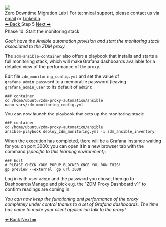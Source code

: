 <!-- TOP -->
<div class="top">
  <img src="https://datastax-academy.github.io/katapod-shared-assets/images/ds-academy-logo.svg" />
  <div class="scenario-title-section">
    <span class="scenario-title">Zero Downtime Migration Lab</span>
    <span class="scenario-subtitle">ℹ️ For technical support, please contact us via <a href="mailto:aleksandr.volochnev@datastax.com">email</a> or <a href="https://dtsx.io/aleks">LinkedIn</a>.</span>
  </div>
</div>

<!-- NAVIGATION -->
<div id="navigation-top" class="navigation-top">
 <a href='command:katapod.loadPage?[{"step":"step4"}]' 
   class="btn btn-dark navigation-top-left">⬅️ Back
 </a>
<span class="step-count">Step 5</span>
 <a href='command:katapod.loadPage?[{"step":"step6"}]' 
    class="btn btn-dark navigation-top-right">Next ➡️
  </a>
</div>

<!-- CONTENT -->

<div class="step-title">Phase 1d: Start the monitoring stack</div>

_Goal: have the Ansible automation provision and start the monitoring stack
associated to the ZDM proxy._

The `zdm-ansible-container` also offers a playbook that installs and starts
a full monitoring stack, which will make Grafana dashboards available for
a detailed view of the performance of the proxy.

Edit file `zdm_monitoring_config.yml` and set the value of `grafana_admin_password` to a memorable password (leaving `grafana_admin_user` to its default of `admin`):

```
### container
cd /home/ubuntu/zdm-proxy-automation/ansible
nano vars/zdm_monitoring_config.yml
```

You can now launch the playbook that sets up the monitoring stack:

```
### container
cd /home/ubuntu/zdm-proxy-automation/ansible
ansible-playbook deploy_zdm_monitoring.yml -i zdm_ansible_inventory
```

When the execution has completed, there will be a Grafana instance
waiting for you on port 3000: you can open it in a new browser tab
with the command _(specific to this learning environment)_:

```
### host
# PLEASE CHECK YOUR POPUP BLOCKER ONCE YOU RUN THIS!
gp preview --external `gp url 3000`
```

Log in with user `admin` and the password you chose,
then go to Dashboards/Manage and pick e.g.
the "ZDM Proxy Dashboard v1" to confirm readings are coming in.

_You can now keep the functioning and performance of the proxy
completely under control thanks to a set of Grafana dashboards.
The time has come to make your client application talk to the proxy!_

<!-- NAVIGATION -->
<div id="navigation-bottom" class="navigation-bottom">
 <a href='command:katapod.loadPage?[{"step":"step4"}]'
   class="btn btn-dark navigation-bottom-left">⬅️ Back
 </a>
 <a href='command:katapod.loadPage?[{"step":"step6"}]'
    class="btn btn-dark navigation-bottom-right">Next ➡️
  </a>
</div>
